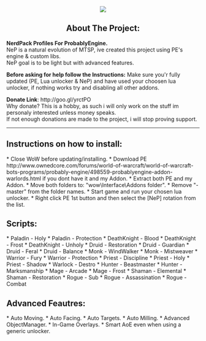 <p align="center">
	<img src="https://dl.dropboxusercontent.com/u/101560647/splash.png"/><br/>
</p>


<h2 align="center">About The Project:</h2>
<p>
<b>NerdPack Profiles For ProbablyEngine.</b><br/>
NeP is a natural evolution of MTSP, ive created this project using PE's engine & custom libs. <br/>
NeP goal is to be light but with advanced features.

<p><b>Before asking for help follow the Instructions:</b> Make sure you'r fully updated (PE, Lua unlocker & NeP) and have used your choosen lua unlocker, if nothing works try and disabling all other addons. </p>

<p><b>Donate Link</b>: http://goo.gl/yrctPO <br/>
Why donate? This is a hobby, as such i will only work on the stuff im personaly interested unless money speaks. <br/>
If not enough donations are made to the project, i will stop proving support.
</p>

---------------------------------------------------------------
<h2>Instructions on how to install:</h2>
* Close WoW before updating/installing.
* Download PE http://www.ownedcore.com/forums/world-of-warcraft/world-of-warcraft-bots-programs/probably-engine/498559-probablyengine-addon-warlords.html if you dont have it and my Addon.
* Extract both PE and my Addon.
* Move both folders to: "wow\Interface\Addons folder".
* Remove "-master" from the folder names.
* Start game and run your chosen lua unlocker.
* Right click PE 1st button and then select the [NeP] rotation from the list.

<h2>Scripts:</h2>
* Paladin - Holy
* Paladin - Protection
* DeathKnight - Blood
* DeathKnight - Frost
* DeathKnight - Unholy
* Druid - Restoration
* Druid - Guardian
* Druid - Feral
* Druid - Balance
* Monk - WindWalker
* Monk - Mistweaver
* Warrior - Fury
* Warrior - Protection
* Priest - Discipline
* Priest - Holy
* Priest - Shadow
* Warlock - Destro
* Hunter - Beastmaster
* Hunter - Marksmanship
* Mage - Arcade
* Mage - Frost
* Shaman - Elemental
* Shaman - Restoration
* Rogue - Sub
* Rogue - Assassination
* Rogue - Combat

<h2>Advanced Feautres:</h2>
* Auto Moving.
* Auto Facing.
* Auto Targets.
* Auto Milling.
* Advanced ObjectManager.
* In-Game Overlays.
* Smart AoE even when using a generic unlocker.
